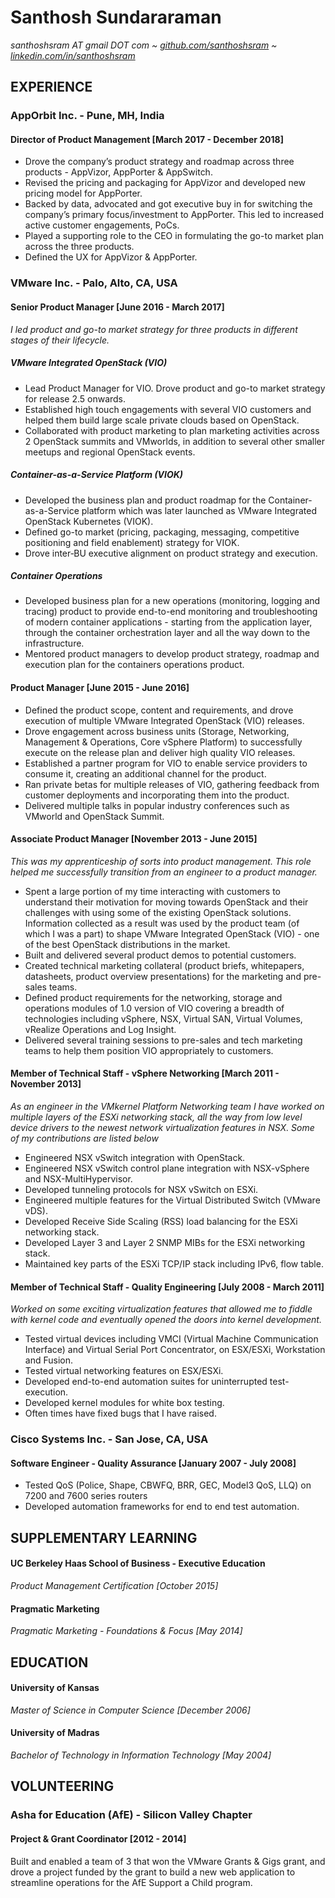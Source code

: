# Santhosh Sundararaman
_santhoshsram AT gmail DOT com ~ [github.com/santhoshsram](https://github.com/santhoshsram) ~ [linkedin.com/in/santhoshsram](https://linkedin.com/in/santhoshsram)_

## EXPERIENCE
### AppOrbit Inc. - Pune, MH, India
#### Director of Product Management [March 2017 - December 2018]
- Drove the company’s product strategy and roadmap across three products - AppVizor, AppPorter & AppSwitch.
- Revised the pricing and packaging for AppVizor and developed new pricing model for AppPorter.
- Backed by data, advocated and got executive buy in for switching the company’s primary focus/investment to AppPorter. This led to increased active customer engagements, PoCs.
- Played a supporting role to the CEO in formulating the go-to market plan across the three products.
- Defined the UX for AppVizor & AppPorter.

### VMware Inc. - Palo, Alto, CA, USA
#### Senior Product Manager [June 2016 - March 2017]
_I led product and go-to market strategy for three products in different stages of their lifecycle._

##### VMware Integrated OpenStack (VIO)
- Lead Product Manager for VIO. Drove product and go-to market strategy for release 2.5 onwards.
- Established high touch engagements with several VIO customers and helped them build large scale private clouds based on OpenStack. 
- Collaborated with product marketing to plan marketing activities across 2 OpenStack summits and VMworlds, in addition to several other smaller meetups and regional OpenStack events.

##### Container-as-a-Service Platform (VIOK)
- Developed the business plan and product roadmap for the Container-as-a-Service platform which was later launched as VMware Integrated OpenStack Kubernetes (VIOK).
- Defined go-to market (pricing, packaging, messaging, competitive positioning and field enablement) strategy for VIOK.
- Drove inter‐BU executive alignment on product strategy and execution. 

##### Container Operations
- Developed business plan for a new operations (monitoring, logging and tracing) product to provide end-to-end monitoring and troubleshooting of modern container applications - starting from the application layer, through the container orchestration layer and all the way down to the infrastructure.
- Mentored product managers to develop product strategy, roadmap and execution plan for the containers operations product.

#### Product Manager [June 2015 - June 2016]
- Defined the product scope, content and requirements, and drove execution of multiple VMware Integrated OpenStack (VIO) releases.
- Drove engagement across business units (Storage, Networking, Management & Operations, Core vSphere Platform) to successfully execute on the release plan and deliver high quality VIO releases.
- Established a partner program for VIO to enable service providers to consume it, creating an additional channel for the product. 
- Ran private betas for multiple releases of VIO, gathering feedback from customer deployments and incorporating them into the product. 
- Delivered multiple talks in popular industry conferences such as VMworld and OpenStack Summit.

#### Associate Product Manager [November 2013 - June 2015]
_This was my apprenticeship of sorts into product management. This role helped me successfully transition from an engineer to a product manager._

- Spent a large portion of my time interacting with customers to understand their motivation for moving towards OpenStack and their challenges with using some of the existing OpenStack solutions. Information collected as a result was used by the product team (of which I was a part) to shape VMware Integrated OpenStack (VIO) - one of the best OpenStack distributions in the market.
- Built and delivered several product demos to potential customers.
- Created technical marketing collateral (product briefs, whitepapers, datasheets, product overview presentations) for the marketing and pre-sales teams.
- Defined product requirements for the networking, storage and operations modules of 1.0 version of VIO covering a breadth of technologies including vSphere, NSX, Virtual SAN, Virtual Volumes, vRealize Operations and Log Insight.
- Delivered several training sessions to pre-sales and tech marketing teams to help them position VIO appropriately to customers.

#### Member of Technical Staff - vSphere Networking [March 2011 - November 2013]
_As an engineer in the VMkernel Platform Networking team I have worked on multiple layers of the ESXi networking stack, all the way from low level device drivers to the newest network virtualization features in NSX. Some of my contributions are listed below_

- Engineered NSX vSwitch integration with OpenStack.
- Engineered NSX vSwitch control plane integration with NSX-vSphere and NSX-MultiHypervisor.
- Developed tunneling protocols for NSX vSwitch on ESXi.
- Engineered multiple features for the Virtual Distributed Switch (VMware vDS).
- Developed Receive Side Scaling (RSS) load balancing for the ESXi networking stack.
- Developed Layer 3 and Layer 2 SNMP MIBs for the ESXi networking stack. 
- Maintained key parts of the ESXi TCP/IP stack including IPv6, flow table.

#### Member of Technical Staff - Quality Engineering [July 2008 - March 2011]
_Worked on some exciting virtualization features that allowed me to fiddle with kernel code and eventually opened the doors into kernel development._

- Tested virtual devices including VMCI (Virtual Machine Communication Interface) and Virtual Serial Port Concentrator, on ESX/ESXi, Workstation and Fusion.
- Tested virtual networking features on ESX/ESXi.
- Developed end-to-end automation suites for uninterrupted test-execution.
- Developed kernel modules for white box testing.
- Often times have fixed bugs that I have raised.

### Cisco Systems Inc. - San Jose, CA, USA
#### Software Engineer - Quality Assurance [January 2007 - July 2008]
- Tested QoS (Police, Shape, CBWFQ, BRR, GEC, Model3 QoS, LLQ) on 7200 and 7600 series routers 
- Developed automation frameworks for end to end test automation.

## SUPPLEMENTARY LEARNING
#### UC Berkeley Haas School of Business - Executive Education
_Product Management Certification [October 2015]_
#### Pragmatic Marketing
_Pragmatic Marketing - Foundations & Focus [May 2014]_

## EDUCATION
#### University of Kansas
_Master of Science in Computer Science [December 2006]_

#### University of Madras
_Bachelor of Technology in Information Technology [May 2004]_

## VOLUNTEERING
### Asha for Education (AfE) - Silicon Valley Chapter
#### Project & Grant Coordinator [2012 - 2014]
Built and enabled a team of 3 that won the VMware Grants & Gigs grant, and drove a project funded by the grant to build a new web application to streamline operations for the AfE Support a Child program.
